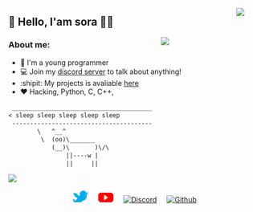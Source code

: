 <p align="left">
  <img align="right" src="https://data.whicdn.com/images/232263957/original.gif" width="50px"> 
</p>

## 👋 Hello, I'am sora  :man_technologist:

<img align='right' src='https://sempreupdate.com.br/wp-content/uploads/2019/10/tux-linux-gif.gif' width='200"'>



### About me:
- :game_die: I'm a young programmer
- 💻 Join my [discord server](https://discord.gg/qVx4CbU6a9) to talk about anything!
- :shipit: My projects is avaliable [here](https://github.com/0x5addtab=repositories)
- :heart: Hacking, Python, C, C++, 
```
 _______________________________________
< sleep sleep sleep sleep sleep
 ---------------------------------------
        \   ^__^
         \  (oo)\_______
            (__)\       )\/\
                ||----w |
                ||     ||
```

![](https://i.imgur.com/dZOE26D.png)



<p align="center">
  <a rel="nofollow noopener noreferrer" target="_blank" href="https://twitter.com/ant1c0n">
  <img src="https://raw.githubusercontent.com/TanZng/TanZng/master/assets/twitter.png" width="30px" alt="Twitter"></a>
  &nbsp; &nbsp;
  <a rel="nofollow noopener noreferrer" target="_blank" href="https://www.youtube.com/channel/UCivpChoiaRVkfY7EbxdDS5Q">
  <img src="https://raw.githubusercontent.com/TanZng/TanZng/master/assets/youtube.png" width="30px" alt="YouTube"></a>
  &nbsp; &nbsp;
  <a rel="nofollow noopener noreferrer" target="_blank" href="https://discord.gg/v5d3PZ9">
  <img src="https://orig00.deviantart.net/da8e/f/2017/113/2/0/discord_pixel_icon_by_grizz5-db6w18c.png" width="25px" alt="Discord"></a>
  &nbsp; &nbsp;
  <a rel="nofollow noopener noreferrer" target="_blank" href="https://github.com/0x5add">
  <img src="https://avatars0.githubusercontent.com/u/57802372?s=400&v=4" width="30px" alt="Github"></a>
</p> 



